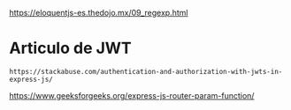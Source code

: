 https://eloquentjs-es.thedojo.mx/09_regexp.html


# Articulo de JWT

    https://stackabuse.com/authentication-and-authorization-with-jwts-in-express-js/


https://www.geeksforgeeks.org/express-js-router-param-function/
